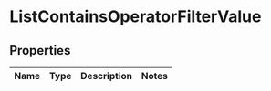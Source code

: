 
# ListContainsOperatorFilterValue

## Properties
| Name | Type | Description | Notes |
| ------------ | ------------- | ------------- | ------------- |



